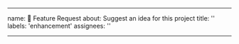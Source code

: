 <!--
SPDX-FileCopyrightText: 2023 Melissa LeBlanc-Williams for Adafruit Industries
SPDX-License-Identifier: MIT
-->
---
name: 🚀 Feature Request
about: Suggest an idea for this project
title: ''
labels: 'enhancement'
assignees: ''

---

<!-- We keep adding new features and enhancements to CircuitPython 🚀
and would love ❤ to see what new challenge you have got for us... 🙂 -->
